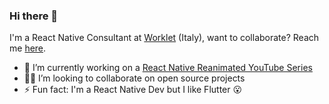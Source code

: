 ### Hi there 👋

I'm a React Native Consultant at [Worklet](https://worklet.it) (Italy), want to collaborate? Reach me [here](mailto:enzomanuelmangano@gmail.com).

- 🔭 I’m currently working on a [React Native Reanimated YouTube Series](https://www.youtube.com/playlist?list=PLjHsmVtnAr9TWoMAh-3QMiP7bPUqPFuFZ)
- 🧑‍💻 I’m looking to collaborate on open source projects
- ⚡ Fun fact: I'm a React Native Dev but I like Flutter 😮
